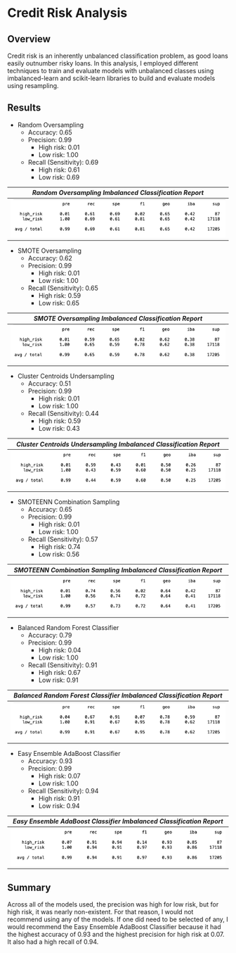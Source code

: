 # Credit Risk Analysis

## Overview
Credit risk is an inherently unbalanced classification problem, as good loans easily outnumber risky loans. In this analysis, I employed different techniques to train and evaluate models with unbalanced classes using imbalanced-learn and scikit-learn libraries to build and evaluate models using resampling. 

## Results
- Random Oversampling
  - Accuracy: 0.65
  - Precision: 0.99
    - High risk: 0.01 
    - Low risk: 1.00
  - Recall (Sensitivity): 0.69
    - High risk: 0.61
    - Low risk: 0.69

|*Random Oversampling Imbalanced Classification Report*|
|:--:|
|![random](image/../Resources/images/oversampling_naive_random.png)|

- SMOTE Oversampling
  - Accuracy: 0.62
  - Precision: 0.99
    - High risk: 0.01 
    - Low risk: 1.00
  - Recall (Sensitivity): 0.65
    - High risk: 0.59
    - Low risk: 0.65

|*SMOTE Oversampling Imbalanced Classification Report*|
|:--:|
|![smote](image/../Resources/images/oversample_SMOTE.png)|

- Cluster Centroids Undersampling
  - Accuracy: 0.51
  - Precision: 0.99
    - High risk: 0.01 
    - Low risk: 1.00
  - Recall (Sensitivity): 0.44
    - High risk: 0.59
    - Low risk: 0.43
  
|*Cluster Centroids Undersampling Imbalanced Classification Report*|
|:--:|
|![cluster](image/../Resources/images/undersampling_clustercentroids.png)|

- SMOTEENN Combination Sampling
  - Accuracy: 0.65
  - Precision: 0.99
    - High risk: 0.01 
    - Low risk: 1.00
  - Recall (Sensitivity): 0.57
    - High risk: 0.74
    - Low risk: 0.56

|*SMOTEENN Combination Sampling Imbalanced Classification Report*|
|:--:|
|![smoteenn](image/../Resources/images/combination_SMOTEENN.png)|

- Balanced Random Forest Classifier
  - Accuracy: 0.79
  - Precision: 0.99
    - High risk: 0.04 
    - Low risk: 1.00
  - Recall (Sensitivity): 0.91
    - High risk: 0.67
    - Low risk: 0.91

|*Balanced Random Forest Classifier Imbalanced Classification Report*|
|:--:|
|![forest](image/../Resources/images/classifier_brf.png)|

- Easy Ensemble AdaBoost Classifier
  - Accuracy: 0.93
  - Precision: 0.99
    - High risk: 0.07 
    - Low risk: 1.00
  - Recall (Sensitivity): 0.94
    - High risk: 0.91
    - Low risk: 0.94

|*Easy Ensemble AdaBoost Classifier Imbalanced Classification Report*|
|:--:|
|![adaboost](image/../Resources/images/classifier_eec.png)|


## Summary
Across all of the models used, the precision was high for low risk, but for high risk, it was nearly non-existent. For that reason, I would not recommend using any of the models. If one did need to be selected of any, I would recommend the Easy Ensemble AdaBoost Classifier because it had the highest accuracy of 0.93 and the highest precision for high risk at 0.07. It also had a high recall of 0.94. 